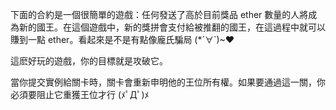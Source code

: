 下面的合約是一個很簡單的遊戲：任何發送了高於目前獎品 ether 數量的人將成為新的國王。在這個遊戲中，新的獎拼會支付給被推翻的國王，在這過程中就可以賺到一點 ether。看起來是不是有點像龐氏騙局 (*´∀`)~♥

這麽好玩的遊戲，你的目標就是攻破它。

當你提交實例給關卡時，關卡會重新申明他的王位所有權。如果要通過這一關，你必須要阻止它重獲王位才行 (ﾒﾟДﾟ)ﾒ
